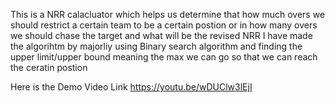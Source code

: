 This is a NRR calacluator which helps us determine that how much overs we should restrict a certain team to be a certain postion or in how many overs we should chase the target and what will be the revised NRR 
I have made the algorihtm by majorliy using Binary search algorithm and finding the upper limit/upper bound meaning the max we can go so that we can reach the ceratin postion 


Here is the Demo Video Link https://youtu.be/wDUClw3lEjI
